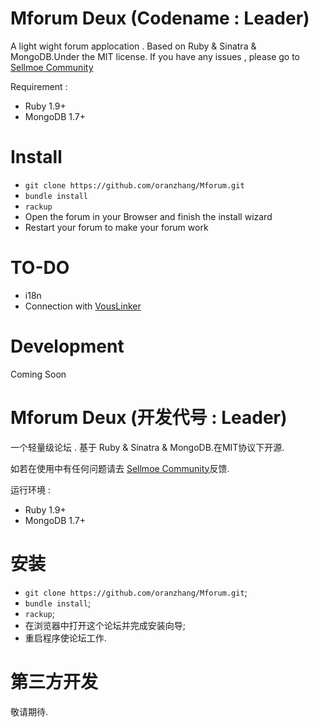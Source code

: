 Mforum Deux (Codename : Leader)
======
A light wight forum applocation . Based on Ruby & Sinatra & MongoDB.Under the MIT license.
If you have any issues , please go to [Sellmoe Community](http://sellmoe.com)


Requirement : 
- Ruby 1.9+ 
- MongoDB 1.7+

Install
======
- `git clone https://github.com/oranzhang/Mforum.git`
- `bundle install`
- `rackup`
-  Open the forum in your Browser and finish the install wizard
-  Restart your forum to make your forum work

TO-DO
======
- i18n
- Connection with [VousLinker](https://github.com/oranzhang/VousLinker)

Development
======
Coming Soon



Mforum Deux (开发代号 : Leader)
======
一个轻量级论坛 . 基于 Ruby & Sinatra & MongoDB.在MIT协议下开源.

如若在使用中有任何问题请去 [Sellmoe Community](http://sellmoe.com)反馈.

运行环境 : 
- Ruby 1.9+ 
- MongoDB 1.7+

安装
======
- `git clone https://github.com/oranzhang/Mforum.git`;
- `bundle install`;
- `rackup`;
-  在浏览器中打开这个论坛并完成安装向导;
-  重启程序使论坛工作.

第三方开发
======
敬请期待.

